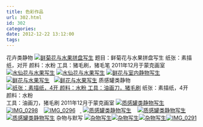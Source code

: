 ```yaml
---
title: 色彩作品
url: 302.html
id: 302
categories:
date: 2012-12-22 13:12:00
tags:
---
```


花卉类静物 [![鲜菊花与水果拼盘写生](http://www.psdpi.com/blog/wp-content/uploads/2015/12/IMG_02621-e1449123533749-768x1024.jpg)](http://www.psdpi.com/blog/wp-content/uploads/2015/12/IMG_02621-e1449123533749.jpg) 题目：鲜菊花与水果拼盘写生 纸张：素描纸，对开 颜料：水粉 工具：猪毛刷，猪毛笔 2011年12月于蒙克画室 [![水仙花与水果写生](http://www.psdpi.com/blog/wp-content/uploads/2015/12/IMG_0297-225x300.jpg)](http://www.psdpi.com/blog/wp-content/uploads/2015/12/IMG_0297.jpg) [![水仙花与水果写生](http://www.psdpi.com/blog/wp-content/uploads/2015/12/IMG_0299-225x300.jpg)](http://www.psdpi.com/blog/wp-content/uploads/2015/12/IMG_0299.jpg) [![鲜花与室内静物写生](http://www.psdpi.com/blog/wp-content/uploads/2015/12/IMG_0294-225x300.jpg)](http://www.psdpi.com/blog/wp-content/uploads/2015/12/IMG_0294.jpg) [![鲜花与水果写生](http://www.psdpi.com/blog/wp-content/uploads/2015/12/IMG_0302-768x1024.jpg)](http://www.psdpi.com/blog/wp-content/uploads/2015/12/IMG_0302.jpg)   [![鲜花与水果写生](http://www.psdpi.com/blog/wp-content/uploads/2015/12/IMG_0293-768x1024.jpg)](http://www.psdpi.com/blog/wp-content/uploads/2015/12/IMG_0293.jpg) 质感罐类静物 [![纸张：素描纸，4开 颜料：水粉 工具：油画刀，猪毛刷](http://www.psdpi.com/blog/wp-content/uploads/2015/12/IMG_0264-e1449113840612-1024x768.jpg)](http://www.psdpi.com/blog/wp-content/uploads/2015/12/IMG_0264-e1449113840612.jpg) 纸张：素描纸，4开  
颜料：水粉  
工具：油画刀，猪毛刷 2011年12月于蒙克画室 [![质感罐类静物写生](http://www.psdpi.com/blog/wp-content/uploads/2015/12/IMG_0304-e1449114003663-300x225.jpg)](http://www.psdpi.com/blog/wp-content/uploads/2015/12/IMG_0304-e1449114003663.jpg)    [![IMG_0298](http://www.psdpi.com/blog/wp-content/uploads/2015/12/IMG_0298-e1449113956788-300x225.jpg)](http://www.psdpi.com/blog/wp-content/uploads/2015/12/IMG_0298-e1449113956788.jpg)    [![IMG_0296](http://www.psdpi.com/blog/wp-content/uploads/2015/12/IMG_0296-e1449113972223-300x225.jpg)](http://www.psdpi.com/blog/wp-content/uploads/2015/12/IMG_0296-e1449113972223.jpg)   [ ](http://www.psdpi.com/blog/wp-content/uploads/2015/12/IMG_0291.jpg) [![质感罐类静物写生](http://www.psdpi.com/blog/wp-content/uploads/2015/12/IMG_0284-e1449113904741-300x225.jpg)](http://www.psdpi.com/blog/wp-content/uploads/2015/12/IMG_0284-e1449113904741.jpg)    [![质感罐类静物写生](http://www.psdpi.com/blog/wp-content/uploads/2015/12/IMG_0283-225x300.jpg)](http://www.psdpi.com/blog/wp-content/uploads/2015/12/IMG_0283.jpg)    [![质感罐类静物写生](http://www.psdpi.com/blog/wp-content/uploads/2015/12/IMG_0287-225x300.jpg)](http://www.psdpi.com/blog/wp-content/uploads/2015/12/IMG_0287.jpg) 杂物与默写 [![杂物写生](http://www.psdpi.com/blog/wp-content/uploads/2015/12/IMG_0290-768x1024.jpg)](http://www.psdpi.com/blog/wp-content/uploads/2015/12/IMG_0290.jpg)[![杂物写生](http://www.psdpi.com/blog/wp-content/uploads/2015/12/IMG_0292-225x300.jpg)](http://www.psdpi.com/blog/wp-content/uploads/2015/12/IMG_0292.jpg)[![杂物写生](http://www.psdpi.com/blog/wp-content/uploads/2015/12/IMG_0288-225x300.jpg)](http://www.psdpi.com/blog/wp-content/uploads/2015/12/IMG_0288.jpg)[![IMG_0291](http://www.psdpi.com/blog/wp-content/uploads/2015/12/IMG_0291-225x300.jpg)](http://www.psdpi.com/blog/wp-content/uploads/2015/12/IMG_0291.jpg)